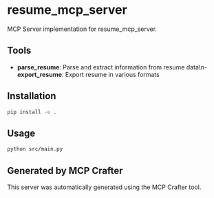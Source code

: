 # resume_mcp_server

MCP Server implementation for resume_mcp_server.

## Tools

- **parse_resume**: Parse and extract information from resume data\n- **export_resume**: Export resume in various formats

## Installation

```bash
pip install -e .
```

## Usage

```bash
python src/main.py
```

## Generated by MCP Crafter

This server was automatically generated using the MCP Crafter tool.
